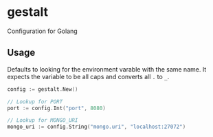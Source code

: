 # gestalt

Configuration for Golang

## Usage

Defaults to looking for the environment varable with the same name.
It expects the variable to be all caps
and converts all `.` to `_`.

```go
config := gestalt.New()

// Lookup for PORT
port := config.Int("port", 8080)

// Lookup for MONGO_URI
mongo_uri := config.String("mongo.uri", "localhost:27072")
```
